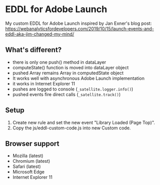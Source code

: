 # EDDL for Adobe Launch
My custom EDDL for Adobe Launch inspired by Jan Exner's blog post:
https://webanalyticsfordevelopers.com/2019/10/15/launch-events-and-eddl-aka-jim-changed-my-mind/
## What's different?
- there is only one push() method in dataLayer
- computeState() function is moved into dataLayer object
- pushed Array remains Array in computedState object
- It works well with asynchronous Adobe Launch implementation
- it works in Internet Explorer 11
- pushes are logged to console (`_satellite.logger.info()`)
- pushed events fire direct calls (`_satellite.track()`)
## Setup
1. Create new rule and set the new event "Library Loaded (Page Top)". 
2. Copy the js/eddl-custom-code.js into new Custom code.
## Browser support
- Mozilla (latest)
- Chromium (latest)
- Safari (latest)
- Microsoft Edge
- Internet Explorer 11
